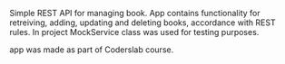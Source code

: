 Simple REST API for managing book. App contains functionality for retreiving, adding, updating and deleting books, accordance with REST rules. In project MockService class was used for testing purposes. 

app was made as part of Coderslab course. 
